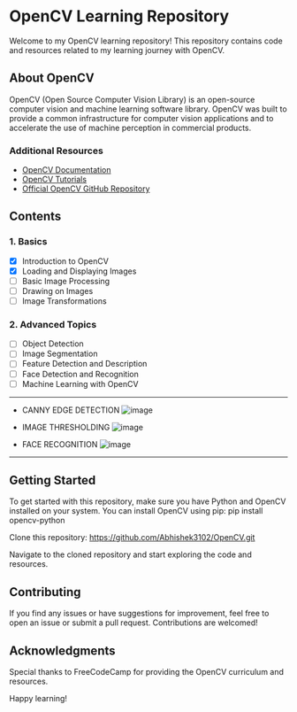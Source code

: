 # OpenCV Learning Repository

Welcome to my OpenCV learning repository! This repository contains code and resources related to my learning journey with OpenCV.

## About OpenCV

OpenCV (Open Source Computer Vision Library) is an open-source computer vision and machine learning software library. 
OpenCV was built to provide a common infrastructure for computer vision applications and to accelerate the use of machine perception in commercial products. 

### Additional Resources

- [OpenCV Documentation](https://docs.opencv.org/)
- [OpenCV Tutorials](https://docs.opencv.org/master/d9/df8/tutorial_root.html)
- [Official OpenCV GitHub Repository](https://github.com/opencv/opencv)

## Contents

### 1. Basics

- [x] Introduction to OpenCV
- [x] Loading and Displaying Images
- [ ] Basic Image Processing
- [ ] Drawing on Images
- [ ] Image Transformations

### 2. Advanced Topics

- [ ] Object Detection
- [ ] Image Segmentation
- [ ] Feature Detection and Description
- [ ] Face Detection and Recognition
- [ ] Machine Learning with OpenCV
-------------------------------------------------------------------------------------------------------------------------------------------------------------------------------------

- CANNY EDGE DETECTION
  ![image](https://github.com/user-attachments/assets/779848fa-30e6-40ca-914c-dfa516c5484b)

- IMAGE THRESHOLDING
  ![image](https://github.com/user-attachments/assets/76d2272e-5c95-4ca0-b52b-aa779d04cff5)

- FACE RECOGNITION
  ![image](https://github.com/user-attachments/assets/7d5de849-ba8f-44ff-bf2f-754e21c0cc08)

--------------------------------------------------------------------------------------------------------------------------------------------------------------------------------------

## Getting Started

To get started with this repository, make sure you have Python and OpenCV installed on your system. You can install OpenCV using pip:
pip install opencv-python


Clone this repository:
https://github.com/Abhishek3102/OpenCV.git


Navigate to the cloned repository and start exploring the code and resources.

## Contributing

If you find any issues or have suggestions for improvement, feel free to open an issue or submit a pull request. Contributions are welcomed!

## Acknowledgments

Special thanks to FreeCodeCamp for providing the OpenCV curriculum and resources.

Happy learning!




